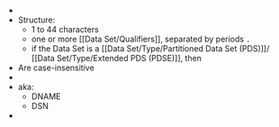 -
- Structure:
	- 1 to 44 characters
	- one or more [[Data Set/Qualifiers]], separated by periods `.`
	- if the Data Set is a [[Data Set/Type/Partitioned Data Set (PDS)]]/ [[Data Set/Type/Extended PDS (PDSE)]], then
- Are case-insensitive
-
- aka:
	- DNAME
	- DSN
-